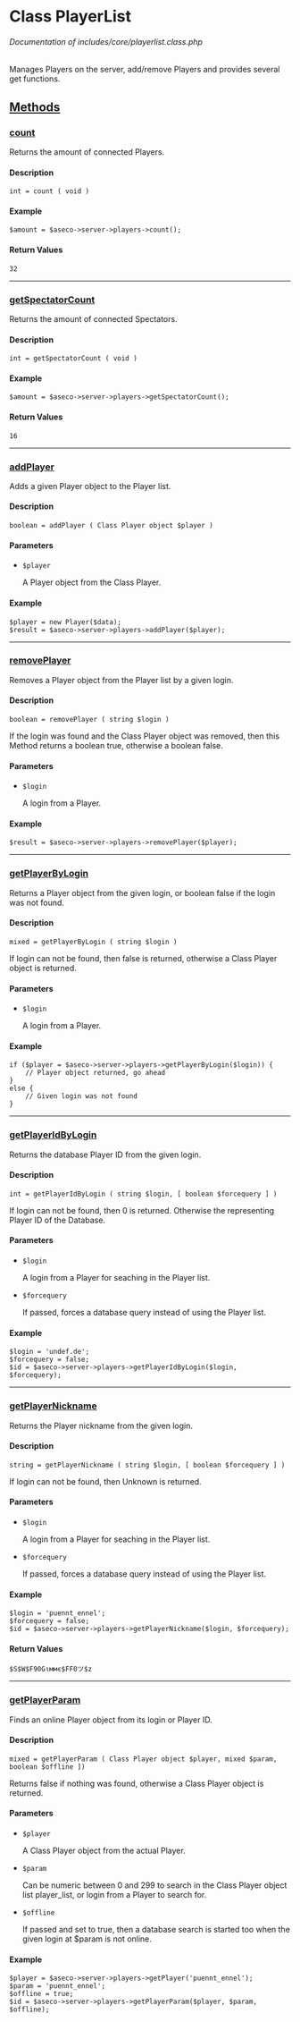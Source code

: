 # Class PlayerList
###### Documentation of includes/core/playerlist.class.php

Manages Players on the server, add/remove Players and provides several get functions.



## [Methods](_#Methods)


### [count](_#count)
Returns the amount of connected Players.


#### Description
	int = count ( void )


#### Example
	$amount = $aseco->server->players->count();


#### Return Values
	32



***



### [getSpectatorCount](_#getSpectatorCount)
Returns the amount of connected Spectators.


#### Description
	int = getSpectatorCount ( void )


#### Example
	$amount = $aseco->server->players->getSpectatorCount();


#### Return Values
	16



***



### [addPlayer](_#addPlayer)
Adds a given Player object to the Player list.


#### Description
	boolean = addPlayer ( Class Player object $player )


#### Parameters
*	`$player`

	A Player object from the Class Player.


#### Example
	$player = new Player($data);
	$result = $aseco->server->players->addPlayer($player);



***



### [removePlayer](_#removePlayer)
Removes a Player object from the Player list by a given login.


#### Description
	boolean = removePlayer ( string $login )

If the login was found and the Class Player object was removed, then this Method returns a boolean true, otherwise a boolean false.


#### Parameters
*	`$login`

	A login from a Player.


#### Example
	$result = $aseco->server->players->removePlayer($player);



***



### [getPlayerByLogin](_#getPlayerByLogin)
Returns a Player object from the given login, or boolean false if the login was not found.


#### Description
	mixed = getPlayerByLogin ( string $login )

If login can not be found, then false is returned, otherwise a Class Player object is returned.


#### Parameters
*	`$login`

	A login from a Player.


#### Example
	if ($player = $aseco->server->players->getPlayerByLogin($login)) {
		// Player object returned, go ahead
	}
	else {
		// Given login was not found
	}



***



### [getPlayerIdByLogin](_#getPlayerIdByLogin)
Returns the database Player ID from the given login.


#### Description
	int = getPlayerIdByLogin ( string $login, [ boolean $forcequery ] )

If login can not be found, then 0 is returned. Otherwise the representing Player ID of the Database.


#### Parameters
*	`$login`

	A login from a Player for seaching in the Player list.

*	`$forcequery`

	If passed, forces a database query instead of using the Player list.


#### Example
	$login = 'undef.de';
	$forcequery = false;
	$id = $aseco->server->players->getPlayerIdByLogin($login, $forcequery);



***



### [getPlayerNickname](_#getPlayerNickname)
Returns the Player nickname from the given login.


#### Description
	string = getPlayerNickname ( string $login, [ boolean $forcequery ] )

If login can not be found, then Unknown is returned.


#### Parameters
*	`$login`

	A login from a Player for seaching in the Player list.

*	`$forcequery`

	If passed, forces a database query instead of using the Player list.


#### Example
	$login = 'puennt_ennel';
	$forcequery = false;
	$id = $aseco->server->players->getPlayerNickname($login, $forcequery);


#### Return Values
	$S$W$F90Gιммє$FF0ツ$z



***



### [getPlayerParam](_#getPlayerParam)
Finds an online Player object from its login or Player ID.


#### Description
	mixed = getPlayerParam ( Class Player object $player, mixed $param, boolean $offline ])

Returns false if nothing was found, otherwise a Class Player object is returned.


#### Parameters

*	`$player`

	A Class Player object from the actual Player.

*	`$param`

	Can be numeric between 0 and 299 to search in the Class Player object list player_list, or login from a Player to search for.

*	`$offline`

	If passed and set to true, then a database search is started too when the given login at $param is not online.


#### Example
	$player = $aseco->server->players->getPlayer('puennt_ennel');
	$param = 'puennt_ennel';
	$offline = true;
	$id = $aseco->server->players->getPlayerParam($player, $param, $offline);


